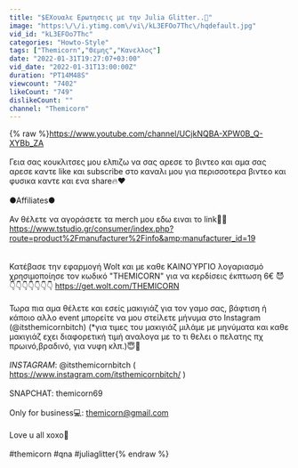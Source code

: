 ```yaml
---
title: "$EXουαλε Ερωτησεις με την Julia Glitter..🤫"
image: "https:\/\/i.ytimg.com\/vi\/kL3EFOo7Thc\/hqdefault.jpg"
vid_id: "kL3EFOo7Thc"
categories: "Howto-Style"
tags: ["Themicorn","Θεμης","Κανελλος"]
date: "2022-01-31T19:27:07+03:00"
vid_date: "2022-01-31T13:00:00Z"
duration: "PT14M48S"
viewcount: "7402"
likeCount: "749"
dislikeCount: ""
channel: "Themicorn"
---
```

{% raw %}<a rel="nofollow" target="blank" href="https://www.youtube.com/channel/UCjkNQBA-XPW0B_Q-XYBb_ZA">https://www.youtube.com/channel/UCjkNQBA-XPW0B_Q-XYBb_ZA</a><br /><br />Γεια σας κουκλιτσες μου ελπιζω να σας αρεσε το βιντεο και αμα σας αρεσε καντε like και subscribe στο καναλι μου για περισσοτερα βιντεο και φυσικα καντε και ενα share🔥❤<br /><br />●Affiliates●<br /><br />Αν θέλετε να αγοράσετε τα merch μου εδω ειναι το link🌈💖 <a rel="nofollow" target="blank" href="https://www.tstudio.gr/consumer/index.php?route=product%2Fmanufacturer%2Finfo&amp;manufacturer_id=19">https://www.tstudio.gr/consumer/index.php?route=product%2Fmanufacturer%2Finfo&amp;manufacturer_id=19</a><br /><br /><br />Κατέβασε την εφαρμογή Wolt και με καθε ΚΑΙΝΟΎΡΓΙΟ λογαριασμό χρησιμοποίησε τον κωδικό &quot;THEMICORN&quot; για να κερδίσεις έκπτωση 6€ 😈👇👇👇👇👇👇👇 <a rel="nofollow" target="blank" href="https://get.wolt.com/THEMICORN">https://get.wolt.com/THEMICORN</a><br /><br />Τωρα πια αμα θέλετε και εσείς μακιγιάζ για τον γαμο σας, βάφτιση ή κάποιο αλλο event μπορείτε να μου στείλετε μήνυμα στο Instagram (@itsthemicornbitch) (*για τιμες του μακιγιάζ μιλάμε με μηνύματα και καθε μακιγιάζ εχει διαφορετική τιμή αναλογα με το τι θελει ο πελατης πχ πρωινό,βραδινό, για νυφη κλπ.)😇💖<br /><br />*INSTAGRAM*: @itsthemicornbitch ( <a rel="nofollow" target="blank" href="https://www.instagram.com/itsthemicornbitch/">https://www.instagram.com/itsthemicornbitch/</a> )<br /><br />SNAPCHAT: themicorn69<br /><br />Only for business💻: themicorn@gmail.com<br /><br />Love u all xoxo💖<br /><br />#themicorn #qna #juliaglitter{% endraw %}

